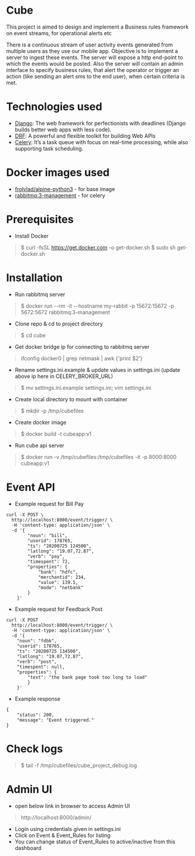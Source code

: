 # Cube
This project is aimed to design and implement a Business rules framework on event streams, for operational alerts etc

There is a continuous stream of user activity events generated from multiple users as they use our mobile app. Objective is to implement a server to ingest these events. The server will expose a http end-point to which the events would be posted. Also the server will contain an admin interface to specify business rules, that alert the operator or trigger an action (like sending an alert sms to the end user), when certain criteria is met.


# Technologies used
- [Django](https://www.djangoproject.com/): The web framework for perfectionists with deadlines (Django builds better web apps with less code).
- [DRF](https://www.django-rest-framework.org/): A powerful and flexible toolkit for building Web APIs
- [Celery](https://docs.celeryproject.org/en/stable/): It’s a task queue with focus on real-time processing, while also supporting task scheduling.

# Docker images used
- [frolvlad/alpine-python3](https://hub.docker.com/r/frolvlad/alpine-python3) - for base image
- [rabbitmq:3-management](https://hub.docker.com/_/rabbitmq) - for celery

# Prerequisites
- Install Docker
> $ curl -fsSL https://get.docker.com -o get-docker.sh
> $ sudo sh get-docker.sh

# Installation
- Run rabbitmq server
> $ docker run --rm -it --hostname my-rabbit -p 15672:15672 -p 5672:5672 rabbitmq:3-management
- Clone repo & cd to project directory
> $ cd cube
- Get docker bridge ip for connecting to rabbitmq server
> ifconfig docker0 | grep netmask | awk {'print $2'} 
- Rename settings.ini.example & update values in settings.ini (update above ip here in CELERY_BROKER_URL)
> $ mv settings.ini.example settings.ini; vim settings.ini
- Create local directory to mount with container
> $ mkdir -p /tmp/cubefiles
- Create docker image
> $ docker build -t cubeapp:v1 .
- Run cube api server
> $ docker run -v /tmp/cubefiles:/tmp/cubefiles -it -p 8000:8000 cubeapp:v1


# Event API
- Example request for Bill Pay
```
curl -X POST \
  http://localhost:8000/event/trigger/ \
  -H 'content-type: application/json' \
  -d '{
		"noun": "bill", 
		"userid": 178765, 
		"ts": "20200725 124500", 
		"latlong": "19.07,72.87", 
		"verb": "pay",
		"timespent": 72, 
		"properties": {
			"bank": "hdfc", 
			"merchantid": 234, 
			"value": 139.5, 
			"mode": "netbank"
		}
	}'
```
- Example request for Feedback Post
```
curl -X POST 
  http://localhost:8000/event/trigger/ \
  -H 'content-type: application/json' \
  -d '{
	"noun": "fdbk", 
	"userid": 178765, 
	"ts": "20200725 134500", 
	"latlong": "19.07,72.87", 
	"verb": "post",
	"timespent": null,
	"properties": {
        "text": "the bank page took too long to load"
        }
    }'
```
- Example response
```
{
    "status": 200,
    "message": "Event triggered."
}
```

# Check logs
> $ tail -f /tmp/cubefiles/cube_project_debug.log

# Admin UI
- open below link in browser to access Admin UI
> http://localhost:8000/admin/
- Login using credentials given in settings.ini
- Click on Event & Event_Rules for listing
- You can change status of Event_Rules to active/inactive from this dashboard 